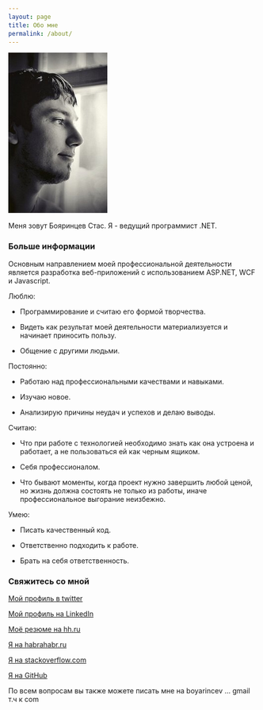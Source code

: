 ```yaml
---
layout: page
title: Обо мне
permalink: /about/
---
```

![Бояринцев Станислав](/images/a_9ee26d41.jpg)

Меня зовут Бояринцев Стас. Я - ведущий программист .NET.

### Больше информации

Основным направлением моей профессиональной деятельности является разработка веб-приложений с использованием ASP.NET, WCF и Javascript.

Люблю:

- Программирование и считаю его формой творчества.

- Видеть как результат моей деятельности материализуется и начинает приносить пользу.

- Общение с другими людьми.

Постоянно:

- Работаю над профессиональными качествами и навыками.

- Изучаю новое.

- Анализирую причины неудач и успехов и делаю выводы.

Считаю:

- Что при работе с технологией необходимо знать как она устроена и работает, а не пользоваться ей как черным ящиком. 

- Себя профессионалом.

- Что бывают моменты, когда проект нужно завершить любой ценой, но жизнь должна состоять не только из работы, иначе профессиональное выгорание неизбежно.

Умею:

- Писать качественный код.

- Ответственно подходить к работе.

- Брать на себя ответственность.

### Свяжитесь со мной

[Мой профиль в twitter](https://twitter.com/boyarincev)
    
[Мой профиль на LinkedIn](https://ru.linkedin.com/in/boyarincev)
    
[Моё резюме на hh.ru](http://kirov.hh.ru/resume/0c588636ff012cf6110039ed1f654c36427552)
    
[Я на habrahabr.ru](http://habrahabr.ru/users/masterl)
    
[Я на stackoverflow.com](http://stackoverflow.com/users/5402731/boyarincev)
    
[Я на GitHub](https://github.com/boyarincev)
    
По всем вопросам вы также можете писать мне на boyarincev ... gmail т.ч к com